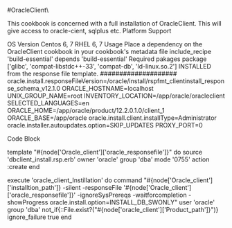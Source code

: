 #OracleClient\\


This cookbook is concerned with a full installation of OracleClient. This will give access to oracle-cient, sqlplus etc.
Platform Support


OS	Version
Centos	6, 7
RHEL	6, 7
Usage
Place a dependency on the OracleClient cookbook in your cookbook's metadata file include_recipe 'build-essential' depends 'build-essential'
Required pakages package ['glibc', 'compat-libstdc++-33', 'compat-db', 'ld-linux.so.2']
INSTALLED from the response file template.
####################
oracle.install.responseFileVersion=/oracle/install/rspfmt_clientinstall_response_schema_v12.1.0
ORACLE_HOSTNAME=localhost
UNIX_GROUP_NAME=root
INVENTORY_LOCATION=/app/oracle/oracleclient
SELECTED_LANGUAGES=en
ORACLE_HOME=/app/oracle/product/12.2.0.1.0/client_1
ORACLE_BASE=/app/oracle
oracle.install.client.installType=Administrator
oracle.installer.autoupdates.option=SKIP_UPDATES
PROXY_PORT=0


Code Block


template "#{node['Oracle_client']['oracle_responsefile']}" do
source 'dbclient_install.rsp.erb'
owner 'oracle'
group 'dba'
mode '0755'
action :create
end

execute 'oracle_client_Instillation' do
command "#{node['Oracle_client']['installtion_path']} -silent -responseFile '#{node['Oracle_client']['oracle_responsefile']}' -ignoreSysPrereqs -waitforcompletion -showProgress oracle.install.option=INSTALL_DB_SWONLY"
user 'oracle'
group 'dba'
not_if{::File.exist?("#{node['oracle_client']['Product_path']}")}
ignore_failure true
end
